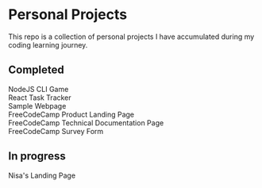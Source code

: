# Personal Projects

This repo is a collection of personal projects I have accumulated during my coding learning journey.

## Completed
NodeJS CLI Game  
React Task Tracker  
Sample Webpage  
FreeCodeCamp Product Landing Page  
FreeCodeCamp Technical Documentation Page  
FreeCodeCamp Survey Form

## In progress
Nisa's Landing Page
